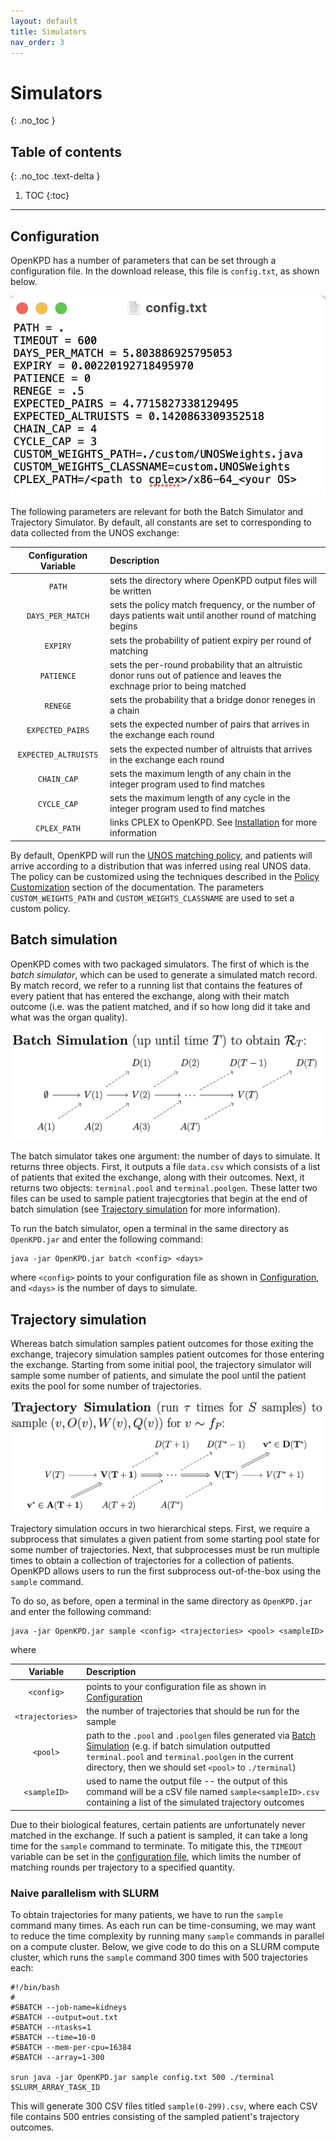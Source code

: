 ```yaml
---
layout: default
title: Simulators
nav_order: 3
---
```


# Simulators
{: .no_toc }

## Table of contents
{: .no_toc .text-delta }

1. TOC
{:toc}

---
## Configuration

OpenKPD has a number of parameters that can be set through a configuration file. In the download release, this file is `config.txt`, as shown below.

![config](config_img.png)

The following parameters are relevant for both the Batch Simulator and Trajectory Simulator. By default, all constants are set to corresponding to data collected from the UNOS exchange:

| Configuration Variable | Description |
| :---: | :--- |
| `PATH`| sets the directory where OpenKPD output files will be written |
| `DAYS_PER_MATCH` | sets the policy match frequency, or the number of days patients wait until another round of matching begins |
| `EXPIRY`| sets the probability of patient expiry per round of matching |
| `PATIENCE`| sets the per-round probability that an altruistic donor runs out of patience and leaves the exchnage prior to being matched |
| `RENEGE` | sets the probability that a bridge donor reneges in a chain |
|`EXPECTED_PAIRS` | sets the expected number of pairs that arrives in the exchange each round |
| `EXPECTED_ALTRUISTS`| sets the expected number of altruists that arrives in the exchange each round |
| `CHAIN_CAP` | sets the maximum length of any chain in the integer program used to find matches |
| `CYCLE_CAP` | sets the maximum length of any cycle in the integer program used to find matches |
| `CPLEX_PATH` | links CPLEX to OpenKPD. See [Installation](https://openkpd.org/docs/installation/) for more information |

By default, OpenKPD will run the [UNOS matching policy](https://optn.transplant.hrsa.gov/media/3239/20191011_kidney_kpd_priority_points.pdf), and patients will arrive according to a distribution that was inferred using real UNOS data. The policy can be customized using the techniques described in the [Policy Customization](https://openkpd.org/docs/customization/) section of the documentation. The parameters `CUSTOM_WEIGHTS_PATH` and `CUSTOM_WEIGHTS_CLASSNAME` are used to set a custom policy.


## Batch simulation

OpenKPD comes with two packaged simulators. The first of which is the _batch simulator_, which can be used to generate a simulated match record. By match record, we refer to a running list that contains the features of every patient that has entered the exchange, along with their match outcome (i.e. was the patient matched, and if so how long did it take and what was the organ quality). 

![batch](batch.png)


The batch simulator takes one argument: the number of days to simulate. It returns three objects. First, it outputs a file `data.csv` which consists of a list of patients that exited the exchange, along with their outcomes. Next, it returns two objects: `terminal.pool` and `terminal.poolgen`. These latter two files can be used to sample patient trajecgtories that begin at the end of batch simulation (see [Trajectory simulation](#trajectory-simulation) for more information). 

To run the batch simulator, open a terminal in the same directory as `OpenKPD.jar` and enter the following command:

```
java -jar OpenKPD.jar batch <config> <days>
```

where `<config>` points to your configuration file as shown in [Configuration](#configuration), and `<days>` is the number of days to simulate.


## Trajectory simulation

Whereas batch simulation samples patient outcomes for those exiting the exchange, trajecory simulation samples patient outcomes for those entering the exchange. Starting from some initial pool, the trajectory simulator will sample some number of patients, and simulate the pool until the patient exits the pool for some number of trajectories.

![trajectory](trajectory.png)

Trajectory simulation occurs in two hierarchical steps. First, we require a subprocess that simulates a given patient from some starting pool state for some number of trajectories. Next, that subprocesses must be run multiple times to obtain a collection of trajectories for a collection of patients. OpenKPD allows users to run the first subprocess out-of-the-box using the `sample` command. 

To do so, as before, open a terminal in the same directory as `OpenKPD.jar` and enter the following command: 

```
java -jar OpenKPD.jar sample <config> <trajectories> <pool> <sampleID>
```

where 

| Variable | Description|
| :---: | :-- |
|`<config>`| points to your configuration file as shown in [Configuration](#configuration)|
| `<trajectories>` | the number of trajectories that should be run for the sample |
| `<pool>` | path to the `.pool` and `.poolgen` files generated via [Batch Simulation](#batch-simulation) (e.g. if batch simulation outputted `terminal.pool` and `terminal.poolgen` in the current directory, then we should set `<pool>` to `./terminal`) |
| `<sampleID>` | used to name the output file -- the output of this command will be a cSV file named `sample<sampleID>.csv` containing a list of the simulated trajectory outcomes|

Due to their biological features, certain patients are unfortunately never matched in the exchange. If such a patient is sampled, it can take a long time for the `sample` command to terminate. To mitigate this, the `TIMEOUT` variable can be set in the [configuration file](#configuration), which limits the number of matching rounds per trajectory to a specified quantity.

### Naive parallelism with SLURM

To obtain trajectories for many patients, we have to run the `sample` command many times. As each run can be time-consuming, we may want to reduce the time complexity by running many `sample` commands in parallel on a compute cluster. Below, we give code to do this on a SLURM compute cluster, which runs the `sample` command 300 times with 500 trajectories each:

``` 
#!/bin/bash
#
#SBATCH --job-name=kidneys
#SBATCH --output=out.txt
#SBATCH --ntasks=1
#SBATCH --time=10-0
#SBATCH --mem-per-cpu=16384
#SBATCH --array=1-300

srun java -jar OpenKPD.jar sample config.txt 500 ./terminal $SLURM_ARRAY_TASK_ID
```

This will generate 300 CSV files titled `sample(0-299).csv`, where each CSV file contains 500 entries consisting of the sampled patient's trajectory outcomes. 